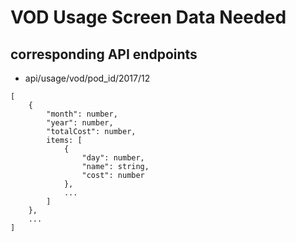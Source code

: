 # VOD Usage Screen Data Needed

## corresponding API endpoints
 - api/usage/vod/pod_id/2017/12


```
[
    {
        "month": number,
        "year": number,
        "totalCost": number,
        items: [
            {
                "day": number,
                "name": string,
                "cost": number
            },
            ...
        ]
    },
    ...
]
```